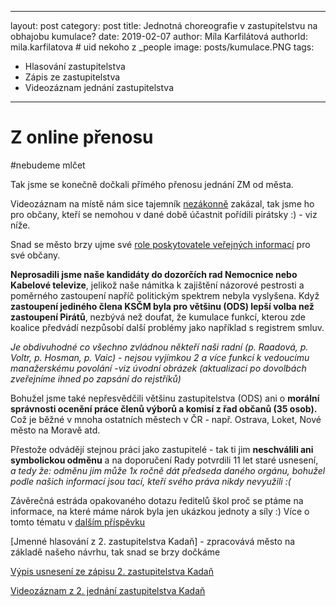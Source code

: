 ---
layout: post
category: post
title: Jednotná choreografie v zastupitelstvu na obhajobu kumulace?
date: 2019-02-07
author: Míla Karfilátová
authorId: mila.karfilatova    # uid nekoho z _people
image: posts/kumulace.PNG
tags:
  - Hlasování zastupitelstva
  - Zápis ze zastupitelstva
  - Videozáznam jednání zastupitelstva
  
  ---

# Z online přenosu

#nebudeme mlčet


Tak jsme se konečně dočkali přímého přenosu jednání ZM od města.

Videozáznam na místě nám sice tajemník [nezákonně](https://www.oziveni.cz/2012/10/vypnete-kamery-zasedli-vasi-zastupci) zakázal, tak jsme ho pro občany, kteří se nemohou v dané době účastnit pořídili pirátsky :) - viz níže.

Snad se město brzy ujme své [role poskytovatele veřejných informací](https://frankbold.org/poradna/kategorie/obce-a-kraje/rada/muzete-porizovat-nahravku-zasedani-zastupitelstva) pro své občany.
 
**Neprosadili jsme naše kandidáty do dozorčích rad Nemocnice nebo Kabelové televize**, jelikož naše námitka k zajištění názorové pestrosti a poměrného zastoupení napříč politickým spektrem nebyla vyslyšena. 
Když **zastoupení jediného člena KSČM byla pro většinu (ODS) lepší volba než zastoupení Pirátů**, nezbývá než doufat, že kumulace funkcí, kterou zde koalice předvádí nezpůsobí další problémy jako například s registrem smluv.

*Je obdivuhodné co všechno zvládnou někteří naši radní (p. Raadová, p. Voltr, p. Hosman, p. Vaic) - nejsou vyjímkou 2 a více funkcí k vedoucímu manažerskému povolání* -*viz úvodní obrázek (aktualizaci po dovolbách zveřejníme ihned po zapsání do rejstříků)* 

Bohužel jsme také nepřesvědčili většinu zastupitelstva (ODS) ani o **morální správnosti ocenění práce členů výborů a komisí z řad občanů (35 osob).** Což je běžné v mnoha ostatních městech v ČR - např. Ostrava, Loket, Nové město na Moravě atd.

Přestože odvádějí stejnou práci jako zastupitelé - tak ti jim **neschválili ani symbolickou odměnu** a na doporučení Rady potvrdili 11 let staré usnesení, *a tedy že: odměnu jim může 1x ročně dát předseda daného orgánu, bohužel podle našich informací jsou tací, kteří svého práva nikdy nevyužili :(*

Závěrečná estráda opakovaného dotazu ředitelů škol proč se ptáme na informace, na které máme nárok byla jen ukázkou jednoty a síly :)
Více o tomto tématu v [dalším příspěvku](https://kadan.pirati.cz/aktuality/3zm.html)

[Jmenné hlasování z 2. zastupitelstva Kadaň] - zpracovává město na základě našeho návrhu, tak snad se brzy dočkáme

[Výpis usnesení ze zápisu 2. zastupitelstva Kadaň](http://www.mesto-kadan.cz/obcan/8898/vypis-usneseni-ze-zapisu-z-2-zasedani-zastupitelstva-mesta-)

[Videozáznam z 2. jednání zastupitelstva Kadaň](https://www.youtube.com/watch?v=KamlYnQy-7Y)
